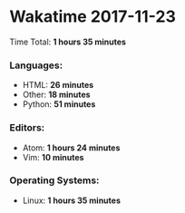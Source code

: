 # Wakatime 2017-11-23

Time Total: **1 hours 35 minutes**

### Languages:
- HTML: **26 minutes** 
- Other: **18 minutes** 
- Python: **51 minutes** 

### Editors:
- Atom: **1 hours 24 minutes** 
- Vim: **10 minutes** 

### Operating Systems:
- Linux: **1 hours 35 minutes** 

